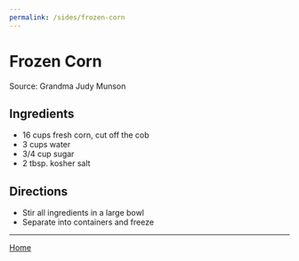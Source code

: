 ```yaml
---
permalink: /sides/frozen-corn
---
```

# Frozen Corn

Source: Grandma Judy Munson

## Ingredients

- 16 cups fresh corn, cut off the cob
- 3 cups water
- 3/4 cup sugar
- 2 tbsp. kosher salt

## Directions

- Stir all ingredients in a large bowl
- Separate into containers and freeze

---

[Home](https://thomasjbarrett82.github.io)
